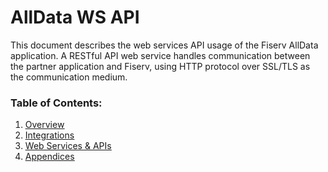 # AllData WS API

This document describes the web services API usage of the Fiserv AllData application. A RESTful API web service handles communication between the partner application and Fiserv, using HTTP protocol over SSL/TLS as the communication medium.
### Table of Contents:
1. <u>[Overview](?path=docs/ws-api/overview.md)</u>
2. <u>[Integrations](?path=docs/ws-api/integrations.md)</u>
3. <u>[Web Services & APIs](?path=docs/ws-api/webservices-apis.md)</u>
4. <u>[Appendices](?path=docs/ws-api/appendices.md)</u>